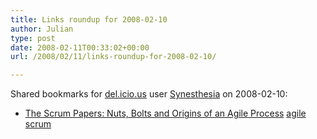 ```yaml
---
title: Links roundup for 2008-02-10
author: Julian
type: post
date: 2008-02-11T00:33:02+00:00
url: /2008/02/11/links-roundup-for-2008-02-10/

---
```

Shared bookmarks for [del.icio.us][1] user [Synesthesia][2] on 2008-02-10:

  * [The Scrum Papers: Nuts, Bolts and Origins of an Agile Process][3] 
    [agile][4] [scrum][5] </li> </ul>

 [1]: http://del.icio.us/
 [2]: http://del.icio.us/synesthesia
 [3]: http://jeffsutherland.com/scrum/ScrumPapers.pdf
 [4]: http://del.icio.us/synesthesia/agile
 [5]: http://del.icio.us/synesthesia/scrum